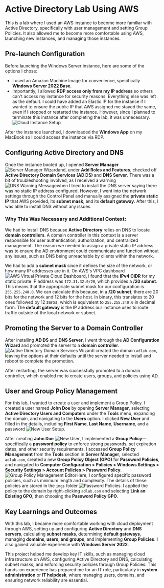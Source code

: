 # Active Directory Lab Using AWS

This is a lab where I used an AWS instance to become more familiar with Active Directory, specifically with user management and setting Group Policies. It also allowed me to become more comfortable using AWS, launching new instances, and managing those instances.

## Pre-launch Configuration
Before launching the Windows Server instance, here are some of the options I chose:

- I used an Amazon Machine Image for convenience, specifically **Windows Server 2022 Base**.
- Importantly, I allowed **RDP access only from my IP address** so others can't access my instance for security reasons. Everything else was left as the default. I could have added an Elastic IP for the instance if I wanted to ensure the public IP that AWS assigned me stayed the same, even if I stopped or restarted the instance. However, since I planned to terminate this instance after completing the lab, it was unnecessary. ![Cloud Instance Setup](imgs/InstanceSetup.png)

After the instance launched, I downloaded the **Windows App** on my MacBook so I could access the instance via RDP.

## Configuring Active Directory and DNS
Once the instance booted up, I opened **Server Manager** ![Server Manager Wizard](imgs/ServerManagerWizard.png)and, under **Add Roles and Features**, checked off **Active Directory Domain Services (AD DS)** and **DNS Server**. There was a bit of troubleshooting involved, as I received a warning ![DNS Warning Message](imgs/DNSError.png)when I tried to install the DNS server saying there was no static IP address configured. However, I went into the network settings through the Control Panel and manually assigned the **private static IP** that AWS provided, its **subnet mask**, and its **default gateway**. After this, I was able to install DNS without any issues.

### Why This Was Necessary and Additional Context:
We had to install DNS because **Active Directory** relies on DNS to locate **domain controllers**. A domain controller in this context is a server responsible for user authentication, authorization, and centralized management. The reason we needed to assign a private static IP address was to ensure the AD environment could communicate and function without any issues, such as DNS being unreachable by clients within the network.

We had to add a **subnet mask** since it defines the size of the network, or how many IP addresses are in it. On AWS's VPC dashboard ![AWS Virtual Private Cloud Dashboard](imgs/IPv4CIDR.png), I found that the **IPv4 CIDR** for my static private IP address was `172.31.32.0/20`, which provides a **/20 subnet**. This means that the appropriate subnet mask for our configuration is `255.255.240.0`. We can calculate this because, in a **/20 subnet**, there are 20 bits for the network and 12 bits for the host. In binary, this translates to 20 ones followed by 12 zeros, which is equivalent to `255.255.240.0` in decimal form. The **default gateway** is the IP address our instance uses to route traffic outside of the local network or subnet.

## Promoting the Server to a Domain Controller
After installing **AD DS** and **DNS Server**, I went through the **AD Configuration Wizard** and promoted the server to a **domain controller**. ![Active Directory Domain Services Wizard](imgs/ADDSInstallationWizard.png)I created the domain `adlab.com`, leaving the options at their defaults until the server needed to install and reboot to complete the promotion.

After restarting, the server was successfully promoted to a domain controller, which enabled me to create users, groups, and policies using AD.

## User and Group Policy Management
For this lab, I wanted to create a user and implement a Group Policy. I created a user named **John Doe** by opening **Server Manager**, selecting **Active Directory Users and Computers** under the **Tools** menu, expanding the domain, and navigating to the **Users** option. I clicked **New User** and filled in the details, including **First Name**, **Last Name**, **Username**, and a password ![New User Setup](imgs/NewUser.png).

After creating **John Doe** ![New User](imgs/JohnDoeAdded.png), I implemented a **Group Policy**—specifically a **password policy** to enforce strong passwords, set expiration dates, and other security requirements. I accessed **Group Policy Management** from the **Tools** section in **Server Manager**, selected `adlab.com`, created a new **Group Policy Object (GPO)** for **Password Policies**, and navigated to **Computer Configuration > Policies > Windows Settings > Security Settings > Account Policies > Password Policy**. ![Group Policy Management Editor](imgs/GroupPolicyManagementEditor.png)Here, I configured specific password policies, such as minimum length and complexity. The details of these policies are stored in the `imgs` folder ![Password Policies](imgs/PasswordPolicies.png). I applied the policy to the domain by right-clicking `adlab.com` and selecting **Link an Existing GPO**, then choosing the **Password Policy GPO**.

## Key Learnings and Outcomes
With this lab, I became more comfortable working with cloud deployment through AWS, setting up and configuring **Active Directory** and **DNS servers**, calculating **subnet masks**, determining **default gateways**, managing **domains, users, and groups**, and implementing **Group Policies**. I also gained valuable experience with **Windows Server 2022**.

This project helped me develop key IT skills, such as managing cloud infrastructure on AWS, configuring Active Directory and DNS, calculating subnet masks, and enforcing security policies through Group Policies. This hands-on experience has prepared me for an IT role, particularly in **system administration** or **IT helpdesk**, where managing users, domains, and ensuring network reliability are essential.
